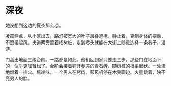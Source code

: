 # 深夜

她没想到这边的夏夜那么凉。

凌晨两点，从小区出去。路灯被宽大的叶子层叠遮掩，静止着。克制身体的摆动，不愿带起风。夹道两旁留着杨树桩，走到尽头就能在大街上随意选择一条巷子，漫游。

门高出地面三级台阶。一路都是如此。他们回到家只要走三步。那些门在地面下的，似乎更加轻松了。台阶会接着铺开参差的青石砖，随树桩的根系起伏。一处洼地燃着一排火。焦炭味。一个男人在烤肉，鼓风机停在木凳脚边。火星跳着，映不亮男人的脸。

